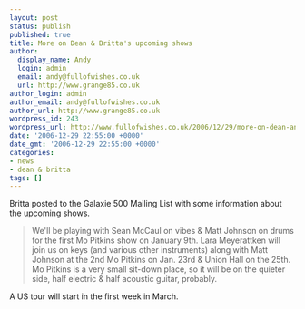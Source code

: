 ```yaml
---
layout: post
status: publish
published: true
title: More on Dean & Britta's upcoming shows
author:
  display_name: Andy
  login: admin
  email: andy@fullofwishes.co.uk
  url: http://www.grange85.co.uk
author_login: admin
author_email: andy@fullofwishes.co.uk
author_url: http://www.grange85.co.uk
wordpress_id: 243
wordpress_url: http://www.fullofwishes.co.uk/2006/12/29/more-on-dean-and-brittas-upcoming-shows/
date: '2006-12-29 22:55:00 +0000'
date_gmt: '2006-12-29 22:55:00 +0000'
categories:
- news
- dean & britta
tags: []
---
```

<p>Britta posted to the Galaxie 500 Mailing List with some information about the upcoming shows.</p>
<blockquote><p>We'll be playing with Sean McCaul on vibes & Matt Johnson on drums for the first Mo Pitkins show on January 9th.  Lara Meyerattken will join us on keys (and various other instruments) along with  Matt Johnson at the 2nd Mo Pitkins on Jan. 23rd & Union Hall on the 25th. Mo Pitkins is a very small sit-down place, so it will be on the quieter side, half electric & half acoustic guitar, probably.</p></blockquote>
<p>A US tour will start in the first week in March.</p>
